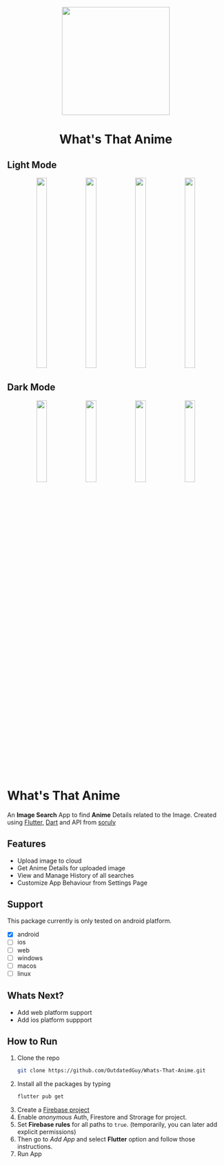 <p align="center">
  <img src="https://user-images.githubusercontent.com/74326345/174189371-f1da1984-3ff3-4052-b996-9daf05cebe6b.png" width="250px" height="250px"></img>
</p>

<h1 align="center">What's That Anime</h1>

## Light Mode

<p align="center">
  <img src="https://user-images.githubusercontent.com/74326345/174185127-b7253d51-e1c3-4009-829a-bb6a660e96bf.jpg" width="22%" height="440px"></img>
  <img src="https://user-images.githubusercontent.com/74326345/174185178-35409090-3dca-4e0b-a8d6-cef221586893.jpg" width="22%" height="440px"></img>
  <img src="https://user-images.githubusercontent.com/74326345/174185212-ee7a5d82-f1c6-4449-9c42-59364f402400.jpg" width="22%" height="440px"></img>
  <img src="https://user-images.githubusercontent.com/74326345/174185263-c81a8514-55c4-42f7-b7f1-c0b565f65d6d.jpg" width="22%" height="440px"></img>
</p>

## Dark Mode

<p align="center">
  <img src="https://user-images.githubusercontent.com/74326345/174185371-a651b2a9-6d7c-47d1-8639-c9e26642b835.jpg" width="22%"></img>
  <img src="https://user-images.githubusercontent.com/74326345/174185407-b5af106d-613b-42be-8b29-dc80ece7ab7c.jpg" width="22%"></img>
  <img src="https://user-images.githubusercontent.com/74326345/174185436-a41617d1-4ee0-4930-bd93-8edd8394e7b1.jpg" width="22%"></img>
  <img src="https://user-images.githubusercontent.com/74326345/174185466-d37150cd-d900-450e-8066-f236b0b12785.jpg" width="22%"></img>
</p>

# What's That Anime

An **Image Search** App to find **Anime** Details related to the Image. Created using [Flutter](https://flutter.dev/), [Dart](https://dart.dev/) and API from [soruly](https://soruly.github.io/trace.moe-api/#/)

## Features

- Upload image to cloud
- Get Anime Details for uploaded image
- View and Manage History of all searches
- Customize App Behaviour from Settings Page

## Support

This package currently is only tested on android platform.

- [x] android
- [ ] ios
- [ ] web
- [ ] windows
- [ ] macos
- [ ] linux

## Whats Next?

- Add web platform support
- Add ios platform suppport

## How to Run

1. Clone the repo
   ```sh
   git clone https://github.com/OutdatedGuy/Whats-That-Anime.git
   ```
2. Install all the packages by typing
   ```sh
   flutter pub get
   ```
3. Create a [Firebase project](https://console.firebase.google.com/)
4. Enable _anonymous_ Auth, Firestore and Strorage for project.
5. Set **Firebase rules** for all paths to `true`. (temporarily, you can later add explicit permissions)
6. Then go to _Add App_ and select **Flutter** option and follow those instructions.
7. Run App
